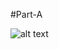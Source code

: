 #Part-A

![alt text](https://breakbrunch.com/wp-content/uploads/2019/11/python-error-message-vs-c-110519.jpg)
